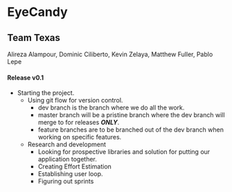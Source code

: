# EyeCandy

## Team Texas
Alireza Alampour, Dominic Ciliberto, Kevin Zelaya, Matthew Fuller, Pablo Lepe

#### Release v0.1

- Starting the project. 
  - Using git flow for version control.
    - dev branch is the branch where we do all the work.
    - master branch will be a pristine branch where the dev branch will merge to for releases ***ONLY***.
    - feature branches are to be branched out of the dev branch when working on specific features. 
  - Research and development 
    - Looking for prospective libraries and solution for putting our application together.
    - Creating Effort Estimation
    - Establishing user loop. 
    - Figuring out sprints
